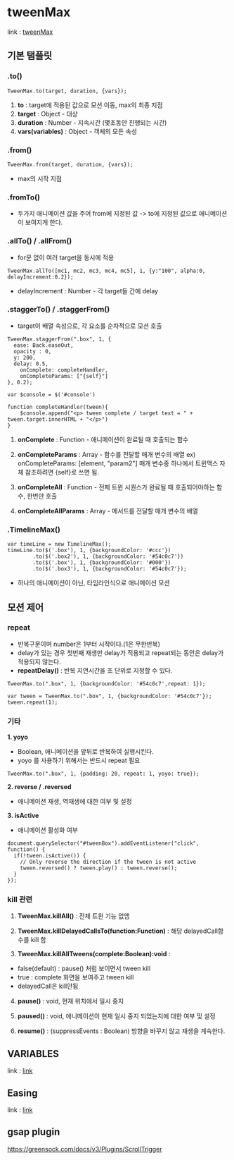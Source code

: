 # tweenMax

link : [tweenMax](https://greensock.com/docs/v2/TweenMax)



## 기본 탬플릿

### .to()

```
TweenMax.to(target, duration, {vars});
```
1. **to** : target에 적용된 값으로 모션 이동,  max의 최종 지점
2. **target** : Object - 대상
3. **duration** : Number - 지속시간 (몇초동안 진행되는 시간)
4. **vars(variables)** : Object - 객체의 모든 속성


### .from()

```
TweenMax.from(target, duration, {vars});
```
- max의 시작 지점


### .fromTo()
- 두가지 애니메이션 값을 주어 from에 지정된 값 -> to에 지정된 값으로 애니메이션이 보여지게 한다.


### .allTo() / .allFrom()
- for문 없이 여러 target을 동시에 적용

```
TweenMax.allTo([mc1, mc2, mc3, mc4, mc5], 1, {y:"100", alpha:0, delayIncrement:0.2});
```
- delayIncrement : Number - 각 target들 간에 delay


### .staggerTo() / .staggerFrom()
- target이 배열 속성으로, 각 요소를 순차적으로 모션 호출

```
TweenMax.staggerFrom(".box", 1, {
  ease: Back.easeOut,
  opacity : 0,
  y: 200,
  delay: 0.5,
	onComplete: completeHandler, 
	onCompleteParams: ["{self}"]
}, 0.2);

var $console = $('#console')

function completeHandler(tween){
	$console.append("<p> tween complete / target text = " + tween.target.innerHTML + "</p>")
}
```

1. **onComplete** : Function - 애니메이션이 완료될 때 호출되는 함수
2. **onCompleteParams** : Array - 함수를 전달할 매개 변수의 배열
  ex) onCompleteParams: [element, "param2"]
  매개 변수중 하나에서 트윈맥스 자체 참조하려면 {self}로 쓰면 됨.
  
3. **onCompleteAll** : Function - 전체 트윈 시퀀스가 완료될 때 호출되어야하는 함수, 한번만 호출
4. **onCompleteAllParams** : Array - 메서드를 전달할 매개 변수의 배열


### .TimelineMax()

```
var timeLine = new TimelineMax(); 
timeLine.to($('.box'), 1, {backgroundColor: '#ccc'}) 
        .to($('.box2'), 1, {backgroundColor: '#54c0c7'}) 
        .to($('.box'), 1, {backgroundColor: '#000'}) 
        .to($('.box3'), 1, {backgroundColor: '#54c0c7'});
```
- 하나의 애니메이션이 아닌, 타임라인식으로 애니메이션 모션 





## 모션 제어


### repeat

- 반복구문이며 number은 1부터 시작이다.(1은 무한반복)
- delay가 있는 경우 첫번째 재생만 delay가 적용되고 repeat되는 동안은 delay가 적용되지 않는다.
- **repeatDelay()** : 반복 지연시간을 초 단위로 지정할 수 있다.

```
TweenMax.to(".box", 1, {backgroundColor: '#54c0c7',repeat: 1});

var tween = TweenMax.to(".box", 1, {backgroundColor: '#54c0c7'});
tween.repeat(1);
```


### 기타

**1. yoyo**
- Boolean, 애니메이션을 앞뒤로 반복하여 실행시킨다.
- yoyo 를 사용하기 위해서는 반드시 repeat 필요

```
TweenMax.to(".box", 1, {padding: 20, repeat: 1, yoyo: true});
```

**2. reverse / .reversed**
- 애니메이션 재생, 역재생에 대한 여부 및 설정

**3. isActive**
- 애니메이션 활성화 여부

```
document.querySelector("#tweenBox").addEventListener("click", function() {
  if(!tween.isActive()) {
    // Only reverse the direction if the tween is not active
    tween.reversed() ? tween.play() : tween.reverse();
  }
});
```


###  kill 관련

1. **TweenMax.killAll()** : 전체 트윈 기능 없앰

2. **TweenMax.killDelayedCallsTo(function:Function)** : 해당 delayedCall함수를 kill 함
 
3. **TweenMax.killAllTweens(complete:Boolean):void** :
 - false(default) : pause() 처럼 보이면서 tween kill
 - true : complete 화면을 보여주고 tween kill
 - delayedCall은 kill안됨
 
4. **pause()** : void, 현재 위치에서 일시 중지 

5. **paused()** : void, 애니메이션이 현재 일시 중지 되었는지에 대한 여부 및 설정

6. **resume()** : (suppressEvents : Boolean) 방향을 바꾸지 않고 재생을 계속한다.


## VARIABLES

link : [link](https://greensock.com/docs/v2/TweenMax/vars)



## Easing

link : [link](https://greensock.com/docs/v2/Easing)


## gsap plugin

https://greensock.com/docs/v3/Plugins/ScrollTrigger


